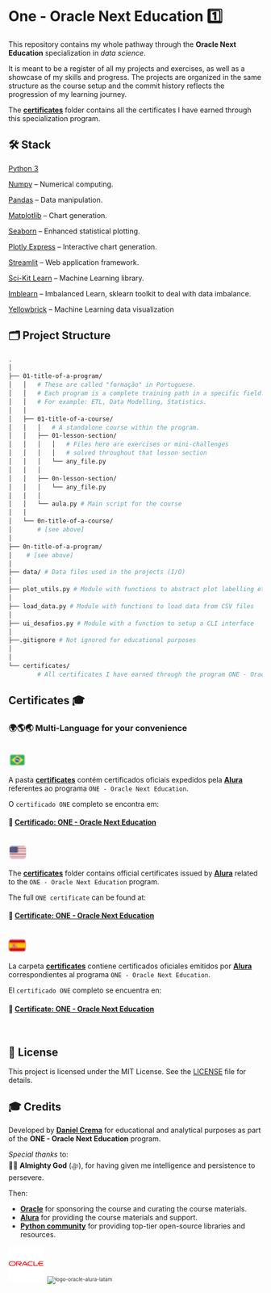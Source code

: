 # One - Oracle Next Education 1️⃣
This repository contains my whole pathway through the **Oracle Next Education** specialization in *data science*.  

It is meant to be a register of all my projects and exercises, as well as a showcase of my skills and progress. The projects are organized in the same structure as the course setup and the commit history reflects the progression of my learning journey.  

The [**certificates**](./certificates/) folder contains all the certificates I have earned through this specialization program.

## 🛠️ Stack
[Python 3](https://www.python.org)

[Numpy](https://numpy.org/) – Numerical computing.

[Pandas](https://pandas.pydata.org) – Data manipulation.

[Matplotlib](https://matplotlib.org) – Chart generation.

[Seaborn](https://seaborn.pydata.org) – Enhanced statistical plotting.

[Plotly Express](https://plotly.com) – Interactive chart generation.

[Streamlit](https://streamlit.io) – Web application framework.

[Sci-Kit Learn](https://scikit-learn.org/stable/) – Machine Learning library.

[Imblearn](https://imbalanced-learn.org/stable/) – Imbalanced Learn, sklearn toolkit to deal with data imbalance.

[Yellowbrick](https://www.scikit-yb.org/) – Machine Learning data visualization

## 🗂️ Project Structure
```bash
.
│
├── 01-title-of-a-program/
│   │   # These are called "formação" in Portuguese.
│   │   # Each program is a complete training path in a specific field.
│   │   # For example: ETL, Data Modelling, Statistics.
│   │   
│   ├── 01-title-of-a-course/ 
│   │   │   # A standalone course within the program.
│   │   ├── 01-lesson-section/
│   │   │   │   # Files here are exercises or mini-challenges  
│   │   │   │   # solved throughout that lesson section  
│   │   │   └── any_file.py
│   │   │
│   │   ├── 0n-lesson-section/
│   │   │   └── any_file.py
│   │   │
│   │   └── aula.py # Main script for the course
│   │
│   └── 0n-title-of-a-course/ 
│       # [see above]
│
├── 0n-title-of-a-program/
│    # [see above]
│
├── data/ # Data files used in the projects (I/O)
│
├── plot_utils.py # Module with functions to abstract plot labelling etc.
│
├── load_data.py # Module with functions to load data from CSV files
│
├── ui_desafios.py # Module with a function to setup a CLI interface
│
├──.gitignore # Not ignored for educational purposes
│
│
└── certificates/
        # All certificates I have earned through the program ONE - Oracle Next Education

```

## Certificates 🎓

### 🌍🌎🌏 Multi-Language for your convenience

<br/>

<img src="./certificates/assets/icon-flag-br.svg" width="35"/>

A pasta [**certificates**](./certificates/) contém certificados oficiais expedidos pela [**Alura**](https://www.alura.com.br) referentes ao programa `ONE - Oracle Next Education`.

O `certificado ONE` completo se encontra em:

#### 🔗 [**Certificado: ONE - Oracle Next Education**](./certificates/Daniel%20Borges%20Crema%20-%20Programa%20ONE%20Certificado.pdf)
<br/>
<img src="./certificates//assets/icon-flag-en.svg" width="35"/>

The [**certificates**](./certificates/) folder contains official certificates issued by [**Alura**](https://www.alura.com.br) related to the `ONE - Oracle Next Education` program.

The full `ONE certificate` can be found at:
#### 🔗 [**Certificate: ONE - Oracle Next Education**](./certificates/Daniel%20Borges%20Crema%20-%20Program%20ONE%20Certificate.pdf)
<br/>
<img src="./certificates//assets/icon-flag-es.svg" width="35"/>

La carpeta [**certificates**](./certificates/) contiene certificados oficiales emitidos por [**Alura**](https://www.alura.com.br) correspondientes al programa `ONE - Oracle Next Education`.

El `certificado ONE` completo se encuentra en:
#### 🔗 [**Certificate: ONE - Oracle Next Education**](./certificates/Daniel%20Borges%20Crema%20-%20Programa%20ONE%20Certificado%20-%20Es.pdf)
<br/>

## 📝 License
This project is licensed under the MIT License. See the [LICENSE](LICENSE) file for details.

## 🎓 Credits
Developed by [**Daniel Crema**](https://github.com/DanielCrema) for educational and analytical purposes as part of the **ONE - Oracle Next Education** program.

*Special thanks* to:  
🕋🤲 **Almighty God** (ﷻ), for having given me intelligence and persistence to persevere.

Then:
- [**Oracle**](https://www.oracle.com/) for sponsoring the course and curating the course materials.
- [**Alura**](https://www.alura.com.br/) for providing the course materials and support.
- [**Python community**](https://www.python.org/) for providing top-tier open-source libraries and resources.


<img src="https://raw.githubusercontent.com/devicons/devicon/ca28c779441053191ff11710fe24a9e6c23690d6/icons/oracle/oracle-original.svg" alt="logo-oracle" style="width: 70px; font-size: 10px"/>  

<img src="https://moebius78.github.io/moebius78-sprint03-aluraONE.github.io/assets/Oracle_Alura.png" alt="logo-oracle-alura-latam" style="width: 115px; background: #FCFCFC; color: #333; font-size: 10px; padding: 2px 3px"/>